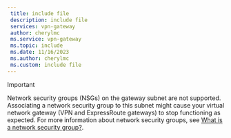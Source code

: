 ```yaml
---
 title: include file
 description: include file
 services: vpn-gateway
 author: cherylmc
 ms.service: vpn-gateway
 ms.topic: include
 ms.date: 11/16/2023
 ms.author: cherylmc
 ms.custom: include file
---
```

> [!IMPORTANT]
> Network security groups (NSGs) on the gateway subnet are not supported. Associating a network security group to this subnet might cause your virtual network gateway (VPN and ExpressRoute gateways) to stop functioning as expected. For more information about network security groups, see [What is a network security group?](/azure/virtual-network/network-security-groups-overview).
> 
>
